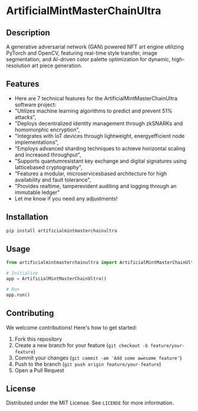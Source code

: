 # ArtificialMintMasterChainUltra

## Description

A generative adversarial network (GAN) powered NFT art engine utilizing PyTorch and OpenCV, featuring real-time style transfer, image segmentation, and AI-driven color palette optimization for dynamic, high-resolution art piece generation.

## Features

- Here are 7 technical features for the ArtificialMintMasterChainUltra software project:
- "Utilizes machine learning algorithms to predict and prevent 51% attacks",
- "Deploys decentralized identity management through zkSNARKs and homomorphic encryption",
- "Integrates with IoT devices through lightweight, energyefficient node implementations",
- "Employs advanced sharding techniques to achieve horizontal scaling and increased throughput",
- "Supports quantumresistant key exchange and digital signatures using latticebased cryptography",
- "Features a modular, microservicesbased architecture for high availability and fault tolerance",
- "Provides realtime, tamperevident auditing and logging through an immutable ledger"
- Let me know if you need any adjustments!
## Installation

```bash
pip install artificialmintmasterchainultra
```

## Usage

```python
from artificialmintmasterchainultra import ArtificialMintMasterChainUltra

# Initialize
app = ArtificialMintMasterChainUltra()

# Run
app.run()
```

## Contributing

We welcome contributions! Here's how to get started:

1. Fork this repository
2. Create a new branch for your feature (`git checkout -b feature/your-feature`)
3. Commit your changes (`git commit -am 'Add some awesome feature'`)
4. Push to the branch (`git push origin feature/your-feature`)
5. Open a Pull Request

## License

Distributed under the MIT License. See `LICENSE` for more information.
